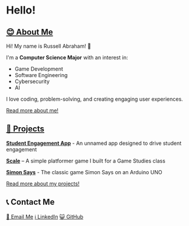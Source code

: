 # Hello!
## [😊 About Me](https://russabejr.github.io/about)
Hi! My name is Russell Abraham! 👋

I'm a **Computer Science Major** with an interest in:
- Game Development
- Software Engineering
- Cybersecurity
- AI

I love coding, problem-solving, and creating engaging user experiences.

[Read more about me!](https://russabejr.github.io/about)

## [🚀 Projects](https://russabejr.github.io/projects)
**[Student Engagement App](https://michaelcummins1.github.io/StudentEngagementApp)** - An unnamed app designed to drive student engagement

**[Scale](https://russabejr.github.io/projects/)** – A simple platformer game I built for a Game Studies class

**[Simon Says](https://github.com/russabejr/SimonSaysArduino)** - The classic game Simon Says on an Arduino UNO

[Read more about my projects!](https://russabejr.github.io/projects)

## 📞 Contact Me
[📧 Email Me](mailto:russabejr@gmail.com)
[ℹ️ LinkedIn](https://www.linkedin.com/in/russell-abraham-233073353/)
[😺 GitHub](https://github.com/russabejr)

